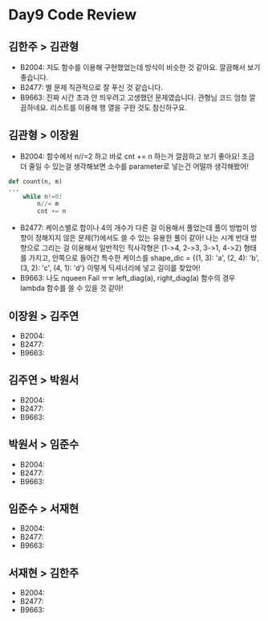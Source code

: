 # Day9 Code Review

## 김한주 > 김관형
- B2004: 저도 함수를 이용해 구현했었는데 방식이 비슷한 것 같아요. 깔끔해서 보기 좋습니다.
- B2477: 별 문제 직관적으로 잘 푸신 것 같습니다.
- B9663: 진짜 시간 초과 안 띄우려고 고생했던 문제였습니다. 관형님 코드 엄청 깔끔하네요. 리스트를 이용해 행 열을 구한 것도 참신하구요.

## 김관형 > 이장원
- B2004: 함수에서 n//=2 하고 바로 cnt += n 하는거 깔끔하고 보기 좋아요! 조금 더 줄일 수 있는걸 생각해보면 소수를 parameter로 넣는건 어떨까 생각해봤어!
```python
def count(n, m) 
...
    while n!=0:
        n//= m
        cnt += n
 ```
- B2477: 케이스별로 합이나 4의 개수가 다른 걸 이용해서 풀었는데 풀이 방법이 방향이 정해지지 않은 문제(?)에서도 쓸 수 있는 유용한 풀이 같아!
나는 시계 반대 방향으로 그리는 걸 이용해서 일반적인 직사각형은 (1->4, 2->3, 3->1, 4->2) 형태를 가지고, 안쪽으로 들어간 특수한 케이스를
shape_dic = {(1, 3): 'a', (2, 4): 'b', (3, 2): 'c', (4, 1): 'd'} 이렇게 딕셔너리에 넣고 길이를 찾았어!
- B9663: 나도 nqueen Fail ㅠㅠ left_diag(a), right_diag(a) 함수의 경우 lambda 함수를 쓸 수 있을 것 같아! 

## 이장원 > 김주연
- B2004:
- B2477:
- B9663:

## 김주연 > 박원서
- B2004:
- B2477:
- B9663:

## 박원서 > 임준수
- B2004:
- B2477:
- B9663:

## 임준수 > 서재현
- B2004:
- B2477:
- B9663:

## 서재현 > 김한주
- B2004:
- B2477:
- B9663:

